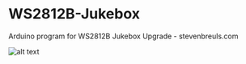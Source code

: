 # WS2812B-Jukebox
Arduino program for WS2812B Jukebox Upgrade - stevenbreuls.com

![alt text](https://i1.wp.com/stevenbreuls.com/wp-content/uploads/2019/02/IMG_4501.jpeg "Header")
